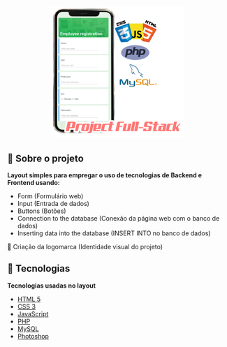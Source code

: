 <h1 align="center">
<img src="https://raw.githubusercontent.com/CristhianFSantos/Employee_Registration_FullStack/main/img/LogoProject.png" alt="Logo" height="300">
<br>
</h1>

## 📖 Sobre o projeto

**Layout simples para empregar o uso de tecnologias de Backend e Frontend usando:**

- Form (Formulário web)
- Input (Entrada de dados)
- Buttons (Botões)
- Connection to the database (Conexão da página web com o banco de dados)
- Inserting data into the database (INSERT INTO no banco de dados)

🎨 Criação da logomarca (Identidade visual do projeto)

## 🤖 Tecnologias

**Tecnologias usadas no layout**

- [HTML 5](https://www.w3schools.com/html/)
- [CSS 3](https://www.w3schools.com/css/)
- [JavaScript](https://www.w3schools.com/js/DEFAULT.asp)
- [PHP](https://www.php.net/)
- [MySQL](https://www.mysql.com/)
  <br>
- [Photoshop](https://www.adobe.com/br/products/photoshop.html?sdid=KQPOM&mv=search&ef_id=CjwKCAiAnIT9BRAmEiwANaoE1Uqfjh7oNsu1Mx3eRFfIqKeKmbK3vyCj6T_v6QtwRTw2UTpv9OH_qxoCAHkQAvD_BwE:G:s&s_kwcid=AL!3085!3!459896307547!e!!g!!photoshop!188192502!10077842982&gclid=CjwKCAiAnIT9BRAmEiwANaoE1Uqfjh7oNsu1Mx3eRFfIqKeKmbK3vyCj6T_v6QtwRTw2UTpv9OH_qxoCAHkQAvD_BwE)
